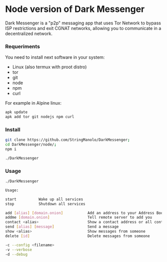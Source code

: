 # Node version of Dark Messenger
Dark Messenger is a "p2p" messaging app that uses Tor Network to bypass ISP restrictions and exit CGNAT networks, allowing you to communicate in a decentralized network. 

### Requeriments
You need to install next software in your system:
- Linux (also termux with proot distro)
- tor
- git
- node
- npm
- curl

For example in Alpine linux:
```bash
apk update
apk add tor git nodejs npm curl
```

### Install
```bash
git clone https://github.com/StringManolo/DarkMessenger;
cd DarkMessenger/node/;
npm i

./DarkMessenger
```

### Usage
```bash
./DarkMessenger

Usage:

start          Wake up all services
stop           Shutdown all services

add [alias] [domain.onion]           Add an address to your Address Book
addme [domain.onion]                 Tell remote server to add you
contact <alias>                      Show a contact address or all contacts
send [alias] [message]               Send a message
show <alias>                         Show messages from someone
delete [id]                          Delete messages from someone

-c --config <filename>
-v --verbose
-d --debug
```
